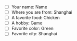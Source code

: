  - [ ] Your name: Name
 - [ ] Where you are from: Shanghai
 - [ ] A favorite food: Chicken
 - [ ] A hobby: Game
 - [ ] Favorite color: Green
 - [ ] Favorite city: Shanghai
